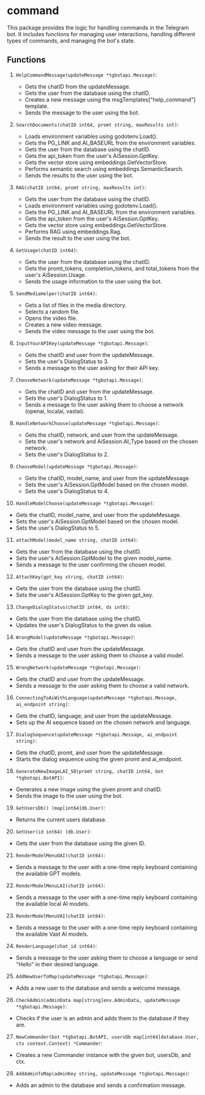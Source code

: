 # command

This package provides the logic for handling commands in the Telegram bot. It includes functions for managing user interactions, handling different types of commands, and managing the bot's state.

## Functions

1. `HelpCommandMessage(updateMessage *tgbotapi.Message)`:
   - Gets the chatID from the updateMessage.
   - Gets the user from the database using the chatID.
   - Creates a new message using the msgTemplates["help_command"] template.
   - Sends the message to the user using the bot.

2. `SearchDocuments(chatID int64, promt string, maxResults int)`:
   - Loads environment variables using godotenv.Load().
   - Gets the PG_LINK and AI_BASEURL from the environment variables.
   - Gets the user from the database using the chatID.
   - Gets the api_token from the user's AiSession.GptKey.
   - Gets the vector store using embeddings.GetVectorStore.
   - Performs semantic search using embeddings.SemanticSearch.
   - Sends the results to the user using the bot.

3. `RAG(chatID int64, promt string, maxResults int)`:
   - Gets the user from the database using the chatID.
   - Loads environment variables using godotenv.Load().
   - Gets the PG_LINK and AI_BASEURL from the environment variables.
   - Gets the api_token from the user's AiSession.GptKey.
   - Gets the vector store using embeddings.GetVectorStore.
   - Performs RAG using embeddings.Rag.
   - Sends the result to the user using the bot.

4. `GetUsage(chatID int64)`:
   - Gets the user from the database using the chatID.
   - Gets the promt_tokens, completion_tokens, and total_tokens from the user's AiSession.Usage.
   - Sends the usage information to the user using the bot.

5. `SendMediaHelper(chatID int64)`:
   - Gets a list of files in the media directory.
   - Selects a random file.
   - Opens the video file.
   - Creates a new video message.
   - Sends the video message to the user using the bot.

6. `InputYourAPIKey(updateMessage *tgbotapi.Message)`:
   - Gets the chatID and user from the updateMessage.
   - Sets the user's DialogStatus to 3.
   - Sends a message to the user asking for their API key.

7. `ChooseNetwork(updateMessage *tgbotapi.Message)`:
   - Gets the chatID and user from the updateMessage.
   - Sets the user's DialogStatus to 1.
   - Sends a message to the user asking them to choose a network (openai, localai, vastai).

8. `HandleNetworkChoose(updateMessage *tgbotapi.Message)`:
   - Gets the chatID, network, and user from the updateMessage.
   - Sets the user's network and AiSession.AI_Type based on the chosen network.
   - Sets the user's DialogStatus to 2.

9. `ChooseModel(updateMessage *tgbotapi.Message)`:
   - Gets the chatID, model_name, and user from the updateMessage.
   - Sets the user's AiSession.GptModel based on the chosen model.
   - Sets the user's DialogStatus to 4.

10. `HandleModelChoose(updateMessage *tgbotapi.Message)`:
   - Gets the chatID, model_name, and user from the updateMessage.
   - Sets the user's AiSession.GptModel based on the chosen model.
   - Sets the user's DialogStatus to 5.

11. `attachModel(model_name string, chatID int64)`:
   - Gets the user from the database using the chatID.
   - Sets the user's AiSession.GptModel to the given model_name.
   - Sends a message to the user confirming the chosen model.

12. `AttachKey(gpt_key string, chatID int64)`:
   - Gets the user from the database using the chatID.
   - Sets the user's AiSession.GptKey to the given gpt_key.

13. `ChangeDialogStatus(chatID int64, ds int8)`:
   - Gets the user from the database using the chatID.
   - Updates the user's DialogStatus to the given ds value.

14. `WrongModel(updateMessage *tgbotapi.Message)`:
   - Gets the chatID and user from the updateMessage.
   - Sends a message to the user asking them to choose a valid model.

15. `WrongNetwork(updateMessage *tgbotapi.Message)`:
   - Gets the chatID and user from the updateMessage.
   - Sends a message to the user asking them to choose a valid network.

16. `ConnectingToAiWithLanguage(updateMessage *tgbotapi.Message, ai_endpoint string)`:
   - Gets the chatID, language, and user from the updateMessage.
   - Sets up the AI sequence based on the chosen network and language.

17. `DialogSequence(updateMessage *tgbotapi.Message, ai_endpoint string)`:
   - Gets the chatID, promt, and user from the updateMessage.
   - Starts the dialog sequence using the given promt and ai_endpoint.

18. `GenerateNewImageLAI_SD(promt string, chatID int64, bot *tgbotapi.BotAPI)`:
   - Generates a new image using the given promt and chatID.
   - Sends the image to the user using the bot.

19. `GetUsersDb() (map[int64]db.User)`:
   - Returns the current users database.

20. `GetUser(id int64) (db.User)`:
   - Gets the user from the database using the given ID.

21. `RenderModelMenuOAI(chatID int64)`:
   - Sends a message to the user with a one-time reply keyboard containing the available GPT models.

22. `RenderModelMenuLAI(chatID int64)`:
   - Sends a message to the user with a one-time reply keyboard containing the available local AI models.

23. `RenderModelMenuVAI(chatID int64)`:
   - Sends a message to the user with a one-time reply keyboard containing the available Vast AI models.

24. `RenderLanguage(chat_id int64)`:
   - Sends a message to the user asking them to choose a language or send "Hello" in their desired language.

25. `AddNewUserToMap(updateMessage *tgbotapi.Message)`:
   - Adds a new user to the database and sends a welcome message.

26. `CheckAdmin(adminData map[string]env.AdminData, updateMessage *tgbotapi.Message)`:
   - Checks if the user is an admin and adds them to the database if they are.

27. `NewCommander(bot *tgbotapi.BotAPI, usersDb map[int64]database.User, ctx context.Context) *Commander`:
   - Creates a new Commander instance with the given bot, usersDb, and ctx.

28. `AddAdminToMap(adminKey string, updateMessage *tgbotapi.Message)`:
   - Adds an admin to the database and sends a confirmation message.


